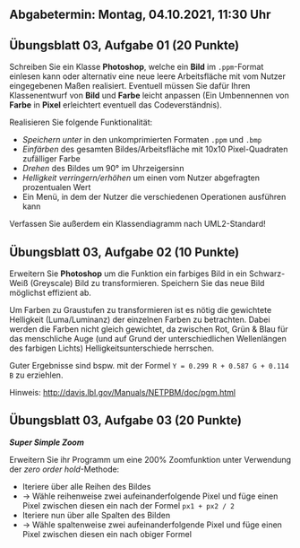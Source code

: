 ## Abgabetermin: Montag, 04.10.2021, 11:30 Uhr

## Übungsblatt 03, Aufgabe 01 (20 Punkte)

Schreiben Sie ein Klasse **Photoshop**, welche ein **Bild** im `.ppm`-Format einlesen kann oder alternativ eine neue leere Arbeitsfläche mit vom Nutzer eingegebenen Maßen realisiert. Eventuell müssen Sie dafür Ihren Klassenentwurf von **Bild** und **Farbe** leicht anpassen (Ein Umbennennen von **Farbe** in **Pixel** erleichtert eventuell das Codeverständnis).

Realisieren Sie folgende Funktionalität:
*   *Speichern unter* in den unkomprimierten Formaten `.ppm` und `.bmp`
*   *Einfärben* des gesamten Bildes/Arbeitsfläche mit 10x10 Pixel-Quadraten zufälliger Farbe
*   *Drehen* des Bildes um 90° im Uhrzeigersinn
*   *Helligkeit verringern/erhöhen* um einen vom Nutzer abgefragten prozentualen Wert
*   Ein Menü, in dem der Nutzer die verschiedenen Operationen ausführen kann 

Verfassen Sie außerdem ein Klassendiagramm nach UML2-Standard!

## Übungsblatt 03, Aufgabe 02 (10 Punkte)

Erweitern Sie **Photoshop** um die Funktion ein farbiges Bild in ein Schwarz-Weiß (Greyscale) Bild zu transformieren. Speichern Sie das neue Bild möglichst effizient ab.

Um Farben zu Graustufen zu transformieren ist es nötig die gewichtete Helligkeit (Luma/Luminanz) der einzelnen Farben zu betrachten. Dabei werden die Farben nicht gleich gewichtet, da zwischen Rot, Grün & Blau für das menschliche Auge (und auf Grund der unterschiedlichen Wellenlängen des farbigen Lichts) Helligkeitsunterschiede herrschen.

Guter Ergebnisse sind bspw. mit der Formel `Y = 0.299 R + 0.587 G + 0.114 B` zu erziehlen.

Hinweis: http://davis.lbl.gov/Manuals/NETPBM/doc/pgm.html

## Übungsblatt 03, Aufgabe 03 (20 Punkte)

***Super Simple Zoom***

Erweitern Sie ihr Programm um eine 200% Zoomfunktion unter Verwendung der *zero order hold*-Methode:
*   Iteriere über alle Reihen des Bildes
*   -> Wähle reihenweise zwei aufeinanderfolgende Pixel und füge einen Pixel zwischen diesen ein nach der Formel `px1 + px2 / 2`
*   Iteriere nun über alle Spalten des Bilden
*   -> Wähle spaltenweise zwei aufeinanderfolgende Pixel und füge einen Pixel zwischen diesen ein nach obiger Formel
